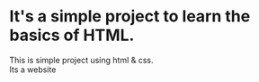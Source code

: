 # It's a simple project to learn the basics of HTML.
<p>This is simple project using html & css.<br>
  Its a website 
</p>
